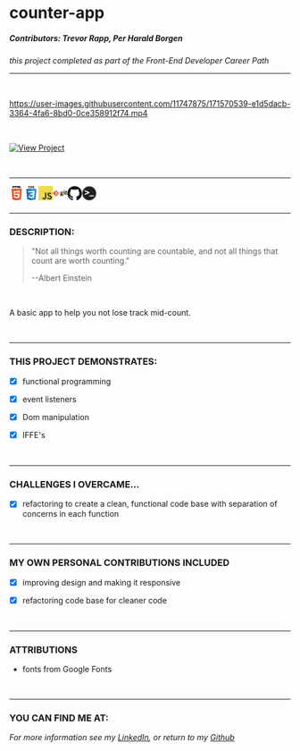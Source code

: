﻿# counter-app
 
##### Contributors: Trevor Rapp, Per Harald Borgen 

*this project completed as part of the Front-End Developer Career Path*

---

<br>

https://user-images.githubusercontent.com/11747875/171570539-e1d5dacb-3364-4fa6-8bd0-0ce358912f74.mp4

<br>

[![View Project](https://user-images.githubusercontent.com/11747875/141705232-471a0b9c-ca45-4540-a1b6-740c5e1becbe.png)](https://trrapp12.github.io/counter-app/)

<br>

---

<img align="left" alt="HTML5" width="26px" src="https://raw.githubusercontent.com/github/explore/80688e429a7d4ef2fca1e82350fe8e3517d3494d/topics/html/html.png" />
<img align="left" alt="CSS3" width="26px" src="https://raw.githubusercontent.com/github/explore/80688e429a7d4ef2fca1e82350fe8e3517d3494d/topics/css/css.png" />
<img align="left" alt="JavaScript" width="26px" src="https://raw.githubusercontent.com/github/explore/80688e429a7d4ef2fca1e82350fe8e3517d3494d/topics/javascript/javascript.png" />
<img align="left" alt="Git" width="26px" src="https://raw.githubusercontent.com/github/explore/80688e429a7d4ef2fca1e82350fe8e3517d3494d/topics/git/git.png" />
<img align="left" alt="GitHub" width="26px" src="https://raw.githubusercontent.com/github/explore/78df643247d429f6cc873026c0622819ad797942/topics/github/github.png" />
<img align="left" alt="Terminal" width="26px" src="https://raw.githubusercontent.com/github/explore/80688e429a7d4ef2fca1e82350fe8e3517d3494d/topics/terminal/terminal.png" />

<br>
<br>

---

### DESCRIPTION:

> "Not all things worth counting are countable, and not all things that count are worth counting."
>
> --Albert Einstein

<br/>

A basic app to help you not lose track mid-count.

<br/>

---

### THIS PROJECT DEMONSTRATES:

- [X] functional programming

- [X] event listeners

- [X] Dom manipulation

- [X] IFFE's

<br/>

---

### CHALLENGES I OVERCAME...

- [X] refactoring to create a clean, functional code base with separation of concerns in each function

<br/>

---

### MY OWN PERSONAL CONTRIBUTIONS INCLUDED 

- [X] improving design and making it responsive
     
- [X] refactoring code base for cleaner code

<br/>

---

### ATTRIBUTIONS

* fonts from Google Fonts

<br/>

---

### YOU CAN FIND ME AT:

*For more information see my [LinkedIn](https://www.linkedin.com/in/trevor-rapp-042a1037), or return to my [Github](https://github.com/trrapp12)*

<br>


